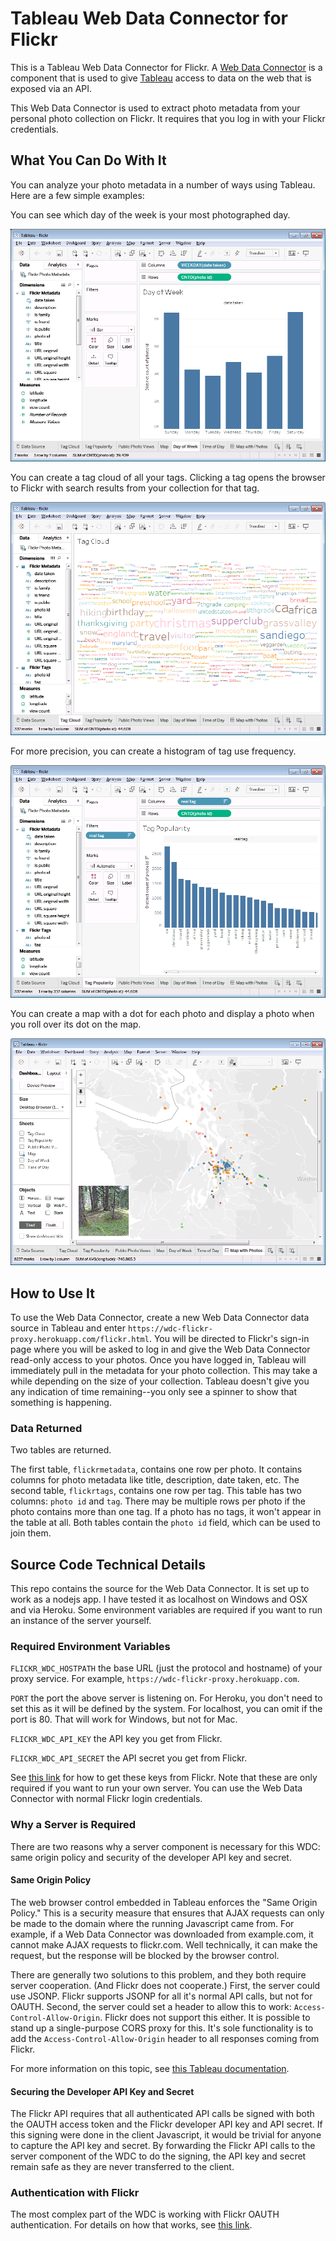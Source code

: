# Tableau Web Data Connector for Flickr

This is a Tableau Web Data Connector for Flickr.
A [Web Data Connector](https://www.tableau.com/web-data-connector) is a component that is used to give [Tableau](https://www.tableau.com) access to data on the web that is exposed via an API.

This Web Data Connector is used to extract photo metadata from your personal photo collection on Flickr.
It requires that you log in with your Flickr credentials.

## What You Can Do With It

You can analyze your photo metadata in a number of ways using Tableau.
Here are a few simple examples:

You can see which day of the week is your most photographed day.

![day of week graph](images/day-of-week.png)

You can create a tag cloud of all your tags.
Clicking a tag opens the browser to Flickr with search results from your collection for that tag.

![tag cloud](images/tag-cloud.png)

For more precision, you can create a histogram of tag use frequency.

![tag histogram](images/tag-histogram.png)

You can create a map with a dot for each photo and display a photo when you roll over its dot on the map.

![map](images/map.png)

## How to Use It

To use the Web Data Connector, create a new Web Data Connector data source in Tableau and enter `https://wdc-flickr-proxy.herokuapp.com/flickr.html`.
You will be directed to Flickr's sign-in page where you will be asked to log in and give the Web Data Connector read-only access to your photos.
Once you have logged in, Tableau will immediately pull in the metadata for your photo collection.
This may take a while depending on the size of your collection.
Tableau doesn't give you any indication of time remaining--you only see a spinner to show that something is happening.

### Data Returned

Two tables are returned.

The first table, `flickrmetadata`, contains one row per photo.
It contains columns for photo metadata like title, description, date taken, etc.
The second table, `flickrtags`, contains one row per tag.
This table has two columns: `photo id` and `tag`.
There may be multiple rows per photo if the photo contains more than one tag.
If a photo has no tags, it won't appear in the table at all.
Both tables contain the `photo id` field, which can be used to join them.

## Source Code Technical Details

This repo contains the source for the Web Data Connector.
It is set up to work as a nodejs app.
I have tested it as localhost on Windows and OSX and via Heroku.
Some environment variables are required if you want to run an instance of the server yourself.

### Required Environment Variables

`FLICKR_WDC_HOSTPATH` the base URL (just the protocol and hostname) of your proxy service.
For example, `https://wdc-flickr-proxy.herokuapp.com`.

`PORT` the port the above server is listening on.
For Heroku, you don't need to set this as it will be defined by the system.
For localhost, you can omit if the port is 80.
That will work for Windows, but not for Mac.

`FLICKR_WDC_API_KEY` the API key you get from Flickr.

`FLICKR_WDC_API_SECRET` the API secret you get from Flickr.

See [this link](https://www.flickr.com/services/api/misc.api_keys.html) for how to get these keys from Flickr.
Note that these are only required if you want to run your own server.
You can use the Web Data Connector with normal Flickr login credentials.

### Why a Server is Required

There are two reasons why a server component is necessary for this WDC: same origin policy and security of the developer API key and secret.

#### Same Origin Policy

The web browser control embedded in Tableau enforces the "Same Origin Policy."
This is a security measure that ensures that AJAX requests can only be made to the domain where the running Javascript came from.
For example, if a Web Data Connector was downloaded from example.com, it cannot make AJAX requests to flickr.com.
Well technically, it can make the request, but the response will be blocked by the browser control.

There are generally two solutions to this problem, and they both require server cooperation.
(And Flickr does not cooperate.)
First, the server could use JSONP.
Flickr supports JSONP for all it's normal API calls, but not for OAUTH.
Second, the server could set a header to allow this to work: `Access-Control-Allow-Origin`.
Flickr does not support this either.
It is possible to stand up a single-purpose CORS proxy for this.
It's sole functionality is to add the `Access-Control-Allow-Origin` header to all responses coming from Flickr.

For more information on this topic, see [this Tableau documentation](https://onlinehelp.tableau.com/current/api/wdc/en-us/WDC/wdc_cors.htm).

#### Securing the Developer API Key and Secret

The Flickr API requires that all authenticated API calls be signed with both the OAUTH access token and the Flickr developer API key and API secret.
If this signing were done in the client Javascript, it would be trivial for anyone to capture the API key and secret.
By forwarding the Flickr API calls to the server component of the WDC to do the signing, the API key and secret remain safe as they are never transferred to the client.

### Authentication with Flickr

The most complex part of the WDC is working with Flickr OAUTH authentication.
For details on how that works, see [this link](https://www.flickr.com/services/api/auth.oauth.html).
